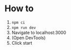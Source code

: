 # How to

1. `npm ci`
2. `npm run dev`
3. Navigate to localhost:3000
4. (Open DevTools)
5. Click start

